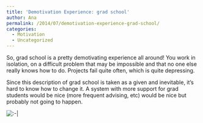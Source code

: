 ```yaml
---
title: 'Demotivation Experience: grad school'
author: Ana
permalink: /2014/07/demotivation-experience-grad-school/
categories:
  - Motivation
  - Uncategorized
---
```

So, grad school is a pretty demotivating experience all around! You work in isolation, on a difficult problem that may be impossible and that no one else really knows how to do. Projects fail quite often, which is quite depressing.

Since this description of grad school is taken as a given and inevitable, it&#8217;s hard to know how to change it. A system with more support for grad students would be nice (more frequent advising, etc) would be nice but probably not going to happen.

<img src="http://localhost:8080/wp-includes/images/smilies/icon_neutral.gif" alt=":-|" class="wp-smiley" />
